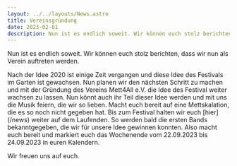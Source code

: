 ```yaml
---
layout: ../../layouts/News.astro
title: Vereinsgründung
date: 2023-02-01
description: Nun ist es endlich soweit. Wir können euch stolz berichten, dass wir nun als Verein auftreten werden. Nach der Idee 2020 ...
---
```


<p style="margin-top: 0">
Nun ist es endlich soweit. Wir können euch stolz berichten, dass wir nun als Verein auftreten werden.
</p>
<p>
Nach der Idee 2020 ist einige Zeit vergangen und diese Idee des Festivals im Garten ist gewachsen. Nun planen wir den nächsten Schritt zu machen und mit der Gründung des Vereins <span class="highlight">Mett4All e.V</span>. die Idee des Festival weiter wachsen zu lassen. Nun könnt auch ihr Teil dieser Idee werden und mit uns die Musik feiern, die wir so lieben. Macht euch bereit auf eine <span class="highlight">Mettskalation</span>, die es so noch nicht gegeben hat. Bis zum Festival halten wir euch [hier](/news) weiter auf dem Laufenden. So werden bald die ersten Bands bekanntgegeben, die wir für unsere Idee gewinnen konnten. Also macht euch bereit und markiert euch das Wochenende vom 22.09.2023 bis 24.09.2023 in euren Kalendern.
</p>
<p style="margin-bottom: 0">
Wir freuen uns auf euch.
</p>
